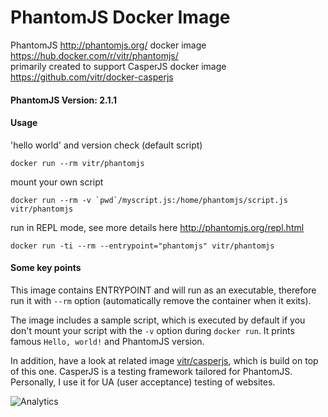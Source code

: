 # PhantomJS Docker Image
PhantomJS http://phantomjs.org/ docker image https://hub.docker.com/r/vitr/phantomjs/  
primarily created to support CasperJS docker image https://github.com/vitr/docker-casperjs

#### PhantomJS Version: 2.1.1

#### Usage
'hello world' and version check (default script)

    docker run --rm vitr/phantomjs
mount your own script

    docker run --rm -v `pwd`/myscript.js:/home/phantomjs/script.js vitr/phantomjs
    
run in REPL mode, see more details here http://phantomjs.org/repl.html

    docker run -ti --rm --entrypoint="phantomjs" vitr/phantomjs

#### Some key points

This image contains ENTRYPOINT and will run as an executable, therefore run it with `--rm` option (automatically remove the container when it exits).

The image includes a sample script, which is executed by default if you don't mount your script with the `-v` option during `docker run`. It prints famous `Hello, world!` and PhantomJS version.

In addition, have a look at related image [vitr/casperjs](https://hub.docker.com/r/vitr/casperjs/), which is build on top of this one. CasperJS is a testing framework tailored for PhantomJS. Personally, I use it for UA (user acceptance) testing of websites.

![Analytics](https://vitr-analytics.appspot.com/UA-75628680-1/docker-phantomjs?flat-gif)
